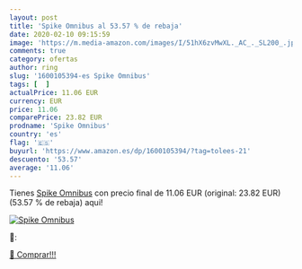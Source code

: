 ```yaml
---
layout: post
title: 'Spike Omnibus al 53.57 % de rebaja'
date: 2020-02-10 09:15:59
image: 'https://m.media-amazon.com/images/I/51hX6zvMwXL._AC_._SL200_.jpg'
comments: true
category: ofertas
author: ring
slug: '1600105394-es Spike Omnibus'
tags: [  ]
actualPrice: 11.06 EUR
currency: EUR
price: 11.06
comparePrice: 23.82 EUR
prodname: 'Spike Omnibus'
country: 'es'
flag: '🇪🇸'
buyurl: 'https://www.amazon.es/dp/1600105394/?tag=tolees-21'
descuento: '53.57'
average: '11.06'
---
```


Tienes [Spike Omnibus](https://www.amazon.es/dp/1600105394/?tag=tolees-21) con precio final de  11.06 EUR (original: 23.82 EUR) (53.57 %  de rebaja) aqui!

[![Spike Omnibus](https://m.media-amazon.com/images/I/51hX6zvMwXL._AC_._SL200_.jpg)](https://www.amazon.es/dp/1600105394/?tag=tolees-21)

🔎:


[🛒 Comprar!!!](https://www.amazon.es/dp/1600105394/?tag=tolees-21)
